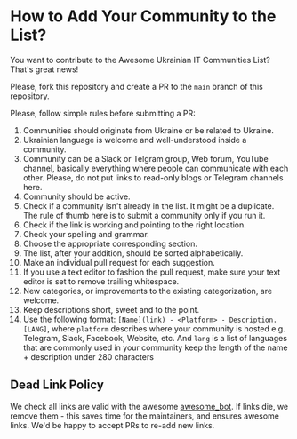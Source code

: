 # How to Add Your Community to the List?

You want to contribute to the Awesome Ukrainian IT Communities List? That's great news!

Please, fork this repository and create a PR to the `main` branch of this repository.

Please, follow simple rules before submitting a PR:

1. Communities should originate from Ukraine or be related to Ukraine.
2. Ukrainian language is welcome and well-understood inside a community.
3. Community can be a Slack or Telgram group, Web forum, YouTube channel, basically everything where people can communicate with each other. Please, do not put links to read-only blogs or Telegram channels here.
4. Community should be active.
5. Check if a community isn't already in the list. It might be a duplicate. The rule of thumb here is to submit a community only if you run it.
6. Check if the link is working and pointing to the right location.
7. Check your spelling and grammar.
8. Choose the appropriate corresponding section.
9. The list, after your addition, should be sorted alphabetically.
10. Make an individual pull request for each suggestion.
11. If you use a text editor to fashion the pull request, make sure your text editor is set to remove trailing whitespace.
12. New categories, or improvements to the existing categorization, are welcome.
13. Keep descriptions short, sweet and to the point.
14. Use the following format: `[Name](link) - <Platform> - Description. [LANG]`, where `platform` describes where your community is hosted e.g. Telegram, Slack, Facebook, Website, etc. And `lang` is a list of languages that are commonly used in your community keep the length of the name + description under 280 characters

## Dead Link Policy

We check all links are valid with the awesome [awesome_bot](https://github.com/dkhamsing/awesome_bot). If links die, we remove them - this saves time for the maintainers, and ensures awesome links. We'd be happy to accept PRs to re-add new links.
